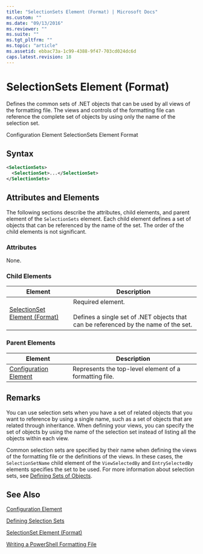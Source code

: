 ```yaml
---
title: "SelectionSets Element (Format) | Microsoft Docs"
ms.custom: ""
ms.date: "09/13/2016"
ms.reviewer: ""
ms.suite: ""
ms.tgt_pltfrm: ""
ms.topic: "article"
ms.assetid: ebbac73a-1c99-4388-9f47-703cd024dc6d
caps.latest.revision: 18
---
```

# SelectionSets Element (Format)

Defines the common sets of .NET objects that can be used by all views of the formatting file. The views and controls of the formatting file can reference the complete set of objects by using only the name of the selection set.

Configuration Element
SelectionSets Element Format

## Syntax

```xml
<SelectionSets>
  <SelectionSet>...</SelectionSet>
</SelectionSets>
```

## Attributes and Elements

The following sections describe the attributes, child elements, and parent element of the `SelectionSets` element. Each child element defines a set of objects that can be referenced by the name of the set. The order of the child elements is not significant.

### Attributes

None.

### Child Elements

|Element|Description|
|-------------|-----------------|
|[SelectionSet Element (Format)](./selectionset-element-format.md)|Required element.<br /><br /> Defines a single set of .NET objects that can be referenced by the name of the set.|

### Parent Elements

|Element|Description|
|-------------|-----------------|
|[Configuration Element](./configuration-element-format.md)|Represents the top-level element of a formatting file.|

## Remarks

You can use selection sets when you have a set of related objects that you want to reference by using a single name, such as a set of objects that are related through inheritance. When defining your views, you can specify the set of objects by using the name of the selection set instead of listing all the objects within each view.

Common selection sets are specified by their name when defining the views of the formatting file or the definitions of the views. In these cases, the `SelectionSetName` child element of the `ViewSelectedBy` and `EntrySelectedBy` elements specifies the set to be used. For more information about selection sets, see [Defining Sets of Objects](./defining-selection-sets.md).

## See Also

[Configuration Element](./configuration-element-format.md)

[Defining Selection Sets](./defining-selection-sets.md)

[SelectionSet Element (Format)](./selectionset-element-format.md)

[Writing a PowerShell Formatting File](./writing-a-powershell-formatting-file.md)

